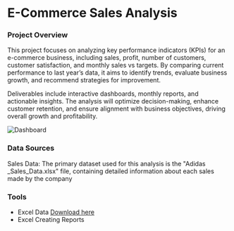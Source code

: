 # E-Commerce Sales Analysis

### Project Overview

This project focuses on analyzing key performance indicators (KPIs) for an e-commerce business, including sales, profit, number of customers, customer satisfaction, and monthly sales vs targets. By comparing current performance to last year’s data, it aims to identify trends, evaluate business growth, and recommend strategies for improvement.

Deliverables include interactive dashboards, monthly reports, and actionable insights. The analysis will optimize decision-making, enhance customer retention, and ensure alignment with business objectives, driving overall growth and profitability.


![Dashboard]([https://github.com/user-attachments/assets/3f5fbf5e-3cbf-4576-b31c-1193985362f5](https://github.com/Qoqosha/Adidas-Sales-Dashboard/blob/main/Adidas%20Excel.jpg))



### Data Sources

Sales Data: The primary dataset used for this analysis is the "Adidas _Sales_Data.xlsx" file, containing detailed information about each sales made by the company


### Tools

- Excel Data [Download here](https://docs.google.com/spreadsheets/d/1Eq2WOI72I_3MGBtpFZaeuch5WjSlM-r3/edit?gid=664231576#gid=664231576)
- Excel Creating Reports
